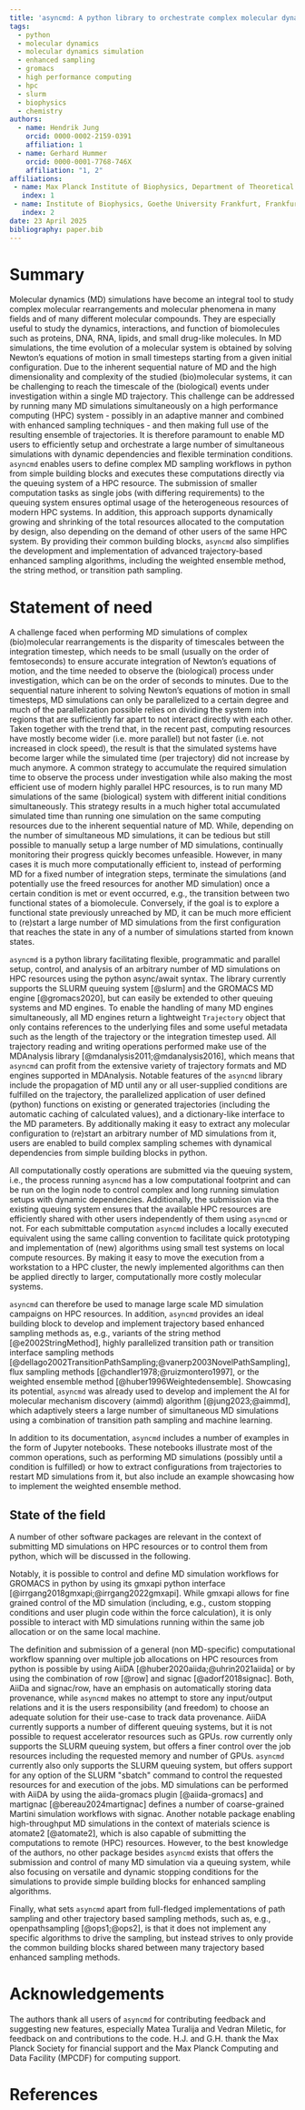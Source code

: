 ```yaml
---
title: 'asyncmd: A python library to orchestrate complex molecular dynamics simulation campaigns on high performance computing systems'
tags:
  - python
  - molecular dynamics
  - molecular dynamics simulation
  - enhanced sampling
  - gromacs
  - high performance computing
  - hpc
  - slurm
  - biophysics
  - chemistry
authors:
  - name: Hendrik Jung
    orcid: 0000-0002-2159-0391
    affiliation: 1
  - name: Gerhard Hummer
    orcid: 0000-0001-7768-746X
    affiliation: "1, 2"
affiliations:
 - name: Max Planck Institute of Biophysics, Department of Theoretical Biophysics, Frankfurt am Main, Germany
   index: 1
 - name: Institute of Biophysics, Goethe University Frankfurt, Frankfurt am Main, Germany
   index: 2
date: 23 April 2025
bibliography: paper.bib
---
```


# Summary

Molecular dynamics (MD) simulations have become an integral tool to study complex molecular rearrangements and molecular phenomena in many fields and of many different molecular compounds. They are especially useful to study the dynamics, interactions, and function of biomolecules such as proteins, DNA, RNA, lipids, and small drug-like molecules. In MD simulations, the time evolution of a molecular system is obtained by solving Newton’s equations of motion in small timesteps starting from a given initial configuration. Due to the inherent sequential nature of MD and the high dimensionality and complexity of the studied (bio)molecular systems, it can be challenging to reach the timescale of the (biological) events under investigation within a single MD trajectory. This challenge can be addressed by running many MD simulations simultaneously on a high performance computing (HPC) system - possibly in an adaptive manner and combined with enhanced sampling techniques - and then making full use of the resulting ensemble of trajectories. It is therefore paramount to enable MD users to efficiently setup and orchestrate a large number of simultaneous simulations with dynamic dependencies and flexible termination conditions. `asyncmd` enables users to define complex MD sampling workflows in python from simple building blocks and executes these computations directly via the queuing system of a HPC resource. The submission of smaller computation tasks as single jobs (with differing requirements) to the queuing system ensures optimal usage of the heterogeneous resources of modern HPC systems. In addition, this approach supports dynamically growing and shrinking of the total resources allocated to the computation by design, also depending on the demand of other users of the same HPC system. By providing their common building blocks, `asyncmd` also simplifies the development and implementation of advanced trajectory-based enhanced sampling algorithms, including the weighted ensemble method, the string method, or transition path sampling.

# Statement of need

A challenge faced when performing MD simulations of complex (bio)molecular rearrangements is the disparity of timescales between the integration timestep, which needs to be small (usually on the order of femtoseconds) to ensure accurate integration of Newton’s equations of motion, and the time needed to observe the (biological) process under investigation, which can be on the order of seconds to minutes.
Due to the sequential nature inherent to solving Newton’s equations of motion in small timesteps, MD simulations can only be parallelized to a certain degree and much of the parallelization possible relies on dividing the system into regions that are sufficiently far apart to not interact directly with each other.
Taken together with the trend that, in the recent past, computing resources have mostly become wider (i.e. more parallel) but not faster (i.e. not increased in clock speed), the result is that the simulated systems have become larger while the simulated time (per trajectory) did not increase by much anymore.
A common strategy to accumulate the required simulation time to observe the process under investigation while also making the most efficient use of modern highly parallel HPC resources, is to run many MD simulations of the same (biological) system with different initial conditions simultaneously.
This strategy results in a much higher total accumulated simulated time than running one simulation on the same computing resources due to the inherent sequential nature of MD.
While, depending on the number of simultaneous MD simulations, it can be tedious but still possible to manually setup a large number of MD simulations, continually monitoring their progress quickly becomes unfeasible.
However, in many cases it is much more computationally efficient to, instead of performing MD for a fixed number of integration steps, terminate the simulations (and potentially use the freed resources for another MD simulation) once a certain condition is met or event occurred, e.g., the transition between two functional states of a biomolecule.
Conversely, if the goal is to explore a functional state previously unreached by MD, it can be much more efficient to (re)start a large number of MD simulations from the first configuration that reaches the state in any of a number of simulations started from known states.

`asyncmd` is a python library facilitating flexible, programmatic and parallel setup, control, and analysis of an arbitrary number of MD simulations on HPC resources using the python async/await syntax. The library currently supports the SLURM queuing system [@slurm] and the GROMACS MD engine [@gromacs2020], but can easily be extended to other queuing systems and MD engines. To enable the handling of many MD engines simultaneously, all MD engines return a lightweight `Trajectory` object that only contains references to the underlying files and some useful metadata such as the length of the trajectory or the integration timestep used. All trajectory reading and writing operations performed make use of the MDAnalysis library [@mdanalysis2011;@mdanalysis2016], which means that `asyncmd` can profit from the extensive variety of trajectory formats and MD engines supported in MDAnalysis. Notable features of the `asyncmd` library include the propagation of MD until any or all user-supplied conditions are fulfilled on the trajectory, the parallelized application of user defined (python) functions on existing or generated trajectories (including the automatic caching of calculated values), and a dictionary-like interface to the MD parameters. By additionally making it easy to extract any molecular configuration to (re)start an arbitrary number of MD simulations from it, users are enabled to build complex sampling schemes with dynamical dependencies from simple building blocks in python.

All computationally costly operations are submitted via the queuing system, i.e., the process running `asyncmd` has a low computational footprint and can be run on the login node to control complex and long running simulation setups with dynamic dependencies. Additionally, the submission via the existing queuing system ensures that the available HPC resources are efficiently shared with other users independently of them using `asyncmd` or not. For each submittable computation `asyncmd` includes a locally executed equivalent using the same calling convention to facilitate quick prototyping and implementation of (new) algorithms using small test systems on local compute resources. By making it easy to move the execution from a workstation to a HPC cluster, the newly implemented algorithms can then be applied directly to larger, computationally more costly molecular systems.

`asyncmd` can therefore be used to manage large scale MD simulation campaigns on HPC resources. In addition, `asyncmd` provides an ideal building block to develop and implement trajectory based enhanced sampling methods as, e.g., variants of the string method [@e2002StringMethod], highly parallelized transition path or transition interface sampling methods [@dellago2002TransitionPathSampling;@vanerp2003NovelPathSampling], flux sampling methods [@chandler1978;@ruizmontero1997], or the weighted ensemble method [@huber1996Weightedensemble]. Showcasing its potential, `asyncmd` was already used to develop and implement the AI for molecular mechanism discovery (aimmd) algorithm [@jung2023;@aimmd], which adaptively steers a large number of simultaneous MD simulations using a combination of transition path sampling and machine learning.

In addition to its documentation, `asyncmd` includes a number of examples in the form of Jupyter notebooks. These notebooks illustrate most of the common operations, such as performing MD simulations (possibly until a condition is fulfilled) or how to extract configurations from trajectories to restart MD simulations from it, but also include an example showcasing how to implement the weighted ensemble method.

## State of the field

A number of other software packages are relevant in the context of submitting MD simulations on HPC resources or to control them from python, which will be discussed in the following.

Notably, it is possible to control and define MD simulation workflows for GROMACS in python by using its gmxapi python interface [@irrgang2018gmxapi;@irrgang2022gmxapi].
While gmxapi allows for fine grained control of the MD simulation (including, e.g., custom stopping conditions and user plugin code within the force calculation), it is only possible to interact with MD simulations running within the same job allocation or on the same local machine.

The definition and submission of a general (non MD-specific) computational workflow spanning over multiple job allocations on HPC resources from python is possible by using AiiDA [@huber2020aiida;@uhrin2021aiida] or by using the combination of row [@row] and signac [@adorf2018signac].
Both, AiiDa and signac/row, have an emphasis on automatically storing data provenance, while `asyncmd` makes no attempt to store any input/output relations and it is the users responsibility (and freedom) to choose an adequate solution for their use-case to track data provenance.
AiiDA currently supports a number of different queuing systems, but it is not possible to request accelerator resources such as GPUs.
row currently only supports the SLURM queuing system, but offers a finer control over the job resources including the requested memory and number of GPUs.
`asyncmd` currently also only supports the SLURM queuing system, but offers support for any option of the SLURM "sbatch" command to control the requested resources for and execution of the jobs.
MD simulations can be performed with AiiDA by using the aiida-gromacs plugin [@aiida-gromacs] and martignac [@bereau2024martignac] defines a number of coarse-grained Martini simulation workflows with signac.
Another notable package enabling high-throughput MD simulations in the context of materials science is atomate2 [@atomate2], which is also capable of submitting the computations to remote (HPC) resources.
However, to the best knowledge of the authors, no other package besides `asyncmd` exists that offers the submission and control of many MD simulation via a queuing system, while also focusing on versatile and dynamic stopping conditions for the simulations to provide simple building blocks for enhanced sampling algorithms.

Finally, what sets `asyncmd` apart from full-fledged implementations of path sampling and other trajectory based sampling methods, such as, e.g., openpathsampling [@ops1;@ops2], is that it does not implement any specific algorithms to drive the sampling, but instead strives to only provide the common building blocks shared between many trajectory based enhanced sampling methods.

# Acknowledgements

The authors thank all users of `asyncmd` for contributing feedback and suggesting new features, especially Matea Turalija and Vedran Miletic, for feedback on and contributions to the code.
H.J. and G.H. thank the Max Planck Society for financial support and the Max Planck Computing and Data Facility (MPCDF) for computing support.

# References
